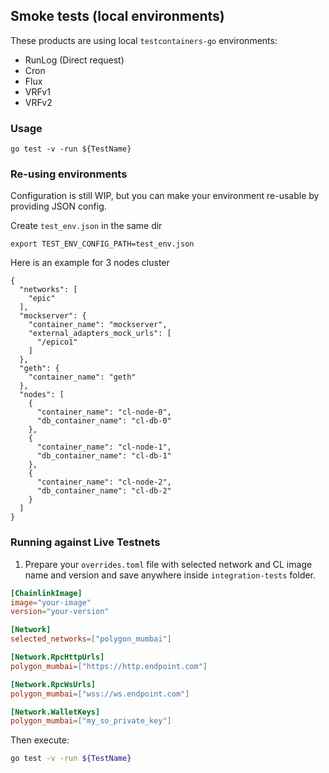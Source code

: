 ## Smoke tests (local environments)

These products are using local `testcontainers-go` environments:
- RunLog (Direct request)
- Cron
- Flux
- VRFv1
- VRFv2

### Usage
```
go test -v -run ${TestName}
```
### Re-using environments
Configuration is still WIP, but you can make your environment re-usable by providing JSON config.

Create `test_env.json` in the same dir
```
export TEST_ENV_CONFIG_PATH=test_env.json
```

Here is an example for 3 nodes cluster
```
{
  "networks": [
    "epic"
  ],
  "mockserver": {
    "container_name": "mockserver",
    "external_adapters_mock_urls": [
      "/epico1"
    ]
  },
  "geth": {
    "container_name": "geth"
  },
  "nodes": [
    {
      "container_name": "cl-node-0",
      "db_container_name": "cl-db-0"
    },
    {
      "container_name": "cl-node-1",
      "db_container_name": "cl-db-1"
    },
    {
      "container_name": "cl-node-2",
      "db_container_name": "cl-db-2"
    }
  ]
}
```

### Running against Live Testnets
1. Prepare your `overrides.toml` file with selected network and CL image name and version and save anywhere inside `integration-tests` folder.
```toml
[ChainlinkImage]
image="your-image"
version="your-version"

[Network]
selected_networks=["polygon_mumbai"]

[Network.RpcHttpUrls]
polygon_mumbai=["https://http.endpoint.com"]

[Network.RpcWsUrls]
polygon_mumbai=["wss://ws.endpoint.com"]

[Network.WalletKeys]
polygon_mumbai=["my_so_private_key"]
```
Then execute:
```bash
go test -v -run ${TestName}
```

